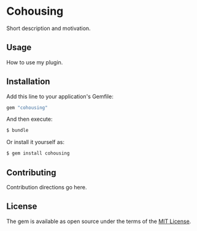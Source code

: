 # Cohousing
Short description and motivation.

## Usage
How to use my plugin.

## Installation
Add this line to your application's Gemfile:

```ruby
gem "cohousing"
```

And then execute:
```bash
$ bundle
```

Or install it yourself as:
```bash
$ gem install cohousing
```

## Contributing
Contribution directions go here.

## License
The gem is available as open source under the terms of the [MIT License](https://opensource.org/licenses/MIT).
